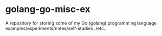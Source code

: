 # golang-go-misc-ex
A repository for storing some of my Go (golang) programming language examples/experiments/notes/self-studies../etc..
